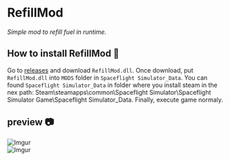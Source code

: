 # RefillMod
_Simple mod to refill fuel in runtime._

## How to install RefillMod 🚀

Go to [releases](https://github.com/dani0105/RefillMod/releases) and download `RefillMod.dll`. Once download, put `RefillMod.dll` into `MODS` folder in `Spaceflight Simulator_Data`. You can found `Spaceflight Simulator_Data` in folder where you install steam in the nex path: Steam\steamapps\common\Spaceflight Simulator\Spaceflight Simulator Game\Spaceflight Simulator_Data. Finally, execute game normaly.


## preview 📷

![Imgur](https://i.imgur.com/oP6cZzf.png)  
![Imgur](https://i.imgur.com/Pb5Vju7.png)
